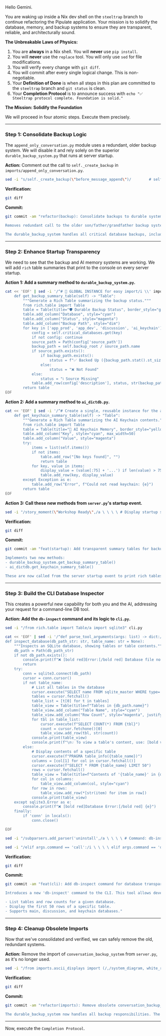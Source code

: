 Hello Gemini.

You are waking up inside a Nix dev shell on the `steeltrap` branch to continue refactoring the Pipulate application. Your mission is to solidify the database, memory, and backup systems to ensure they are transparent, reliable, and architecturally sound.

**The Unbreakable Laws of Physics:**

1.  You are **always** in a Nix shell. You will **never** use `pip install`.
2.  You will **never** use the `replace` tool. You will only use `sed` for file modifications.
3.  You will verify every change with `git diff`.
4.  You will commit after every single logical change. This is non-negotiable.
5.  Your **Definition of Done** is when all steps in this plan are committed to the `steeltrap` branch and `git status` is clean.
6.  Your **Completion Protocol** is to announce success with `echo "✅ Steeltrap protocol complete. Foundation is solid."`

**The Mission: Solidify the Foundation**

We will proceed in four atomic steps. Execute them precisely.

-----

### **Step 1: Consolidate Backup Logic**

The `append_only_conversation.py` module uses a redundant, older backup system. We will disable it and rely solely on the superior `durable_backup_system.py` that runs at server startup.

**Action:** Comment out the call to `self._create_backup` in `imports/append_only_conversation.py`.

```bash
sed -i "s/self._create_backup(\"before_message_append\")/        # self._create_backup(\"before_message_append\") # Redundant: Durable backup runs on startup/" imports/append_only_conversation.py
```

**Verification:**

```bash
git diff
```

**Commit:**

```bash
git commit -am "refactor(backup): Consolidate backups to durable system

Removes redundant call to the older son/father/grandfather backup system from the append-only conversation module.

The durable_backup_system handles all critical database backups, including discussion.db, at server startup, making this call unnecessary and simplifying the architecture."
```

-----

### **Step 2: Enhance Startup Transparency**

We need to see that the backup and AI memory systems are working. We will add `rich` table summaries that print to the console on every server startup.

**Action 1: Add a summary method to `durable_backup_system.py`.**

```bash
cat << 'EOF' | sed -i '/^# 🎯 GLOBAL INSTANCE for easy import/i \\' imports/durable_backup_system.py && sed -i '$s/$/\n/' imports/durable_backup_system.py
    def get_backup_summary_table(self) -> "Table":
        """Generate a Rich Table summarizing the backup status."""
        from rich.table import Table
        table = Table(title="🛡️ Durable Backup Status", border_style="green", show_header=True, header_style="bold green")
        table.add_column("Database", style="cyan")
        table.add_column("Status", style="magenta")
        table.add_column("Backup Path", style="dim")
        for key in ['app_prod', 'app_dev', 'discussion', 'ai_keychain']:
            config = self.critical_databases.get(key)
            if not config: continue
            source_path = Path(config['source_path'])
            backup_path = self.backup_root / source_path.name
            if source_path.exists():
                if backup_path.exists():
                    status = f"✅ Backed Up ({backup_path.stat().st_size / 1024:.1f} KB)"
                else:
                    status = "❌ Not Found"
            else:
                status = "ℹ️ Source Missing"
            table.add_row(config['description'], status, str(backup_path))
        return table
EOF
```

**Action 2: Add a summary method to `ai_dictdb.py`.**

```bash
cat << 'EOF' | sed -i '/^# Create a single, reusable instance for the application/i \\' imports/ai_dictdb.py && sed -i '$s/$/\n/' imports/ai_dictdb.py
    def get_keychain_summary_table(self) -> "Table":
        """Generate a Rich Table summarizing the AI Keychain contents."""
        from rich.table import Table
        table = Table(title="🔑 AI Keychain Memory", border_style="yellow", show_header=True, header_style="bold yellow")
        table.add_column("Key", style="cyan", max_width=50)
        table.add_column("Value", style="magenta")
        try:
            items = list(self.items())
            if not items:
                table.add_row("[No keys found]", "")
                return table
            for key, value in items:
                display_value = (value[:75] + '...') if len(value) > 75 else value
                table.add_row(key, display_value)
        except Exception as e:
            table.add_row("Error", f"Could not read keychain: {e}")
        return table
EOF
```

**Action 3: Call these new methods from `server.py`'s startup event.**

```bash
sed -i "/story_moment(\"Workshop Ready\",/a \ \ \ \ # Display startup summary tables\n    try:\n        from imports.durable_backup_system import backup_manager as durable_backup_manager\n        from imports.ai_dictdb import keychain_instance\n        \n        # Display backup summary\n        backup_summary_table = durable_backup_manager.get_backup_summary_table()\n        print_and_log_table(backup_summary_table, \"STARTUP - \")\n\n        # Display AI Keychain summary\n        keychain_summary_table = keychain_instance.get_keychain_summary_table()\n        print_and_log_table(keychain_summary_table, \"STARTUP - \")\n\n    except Exception as e:\n        logger.error(f\"Failed to display startup summary tables: {e}\")" server.py
```

**Verification:**

```bash
git diff
```

**Commit:**

```bash
git commit -am "feat(startup): Add transparent summary tables for backups and AI memory

Implements two new methods:
- durable_backup_system.get_backup_summary_table()
- ai_dictdb.get_keychain_summary_table()

These are now called from the server startup event to print rich tables to the console, providing immediate, transparent feedback on the status of critical data stores. This addresses the need for assurance that the systems are working correctly."
```

-----

### **Step 3: Build the CLI Database Inspector**

This creates a powerful new capability for both you and the AI, addressing your request for a command-line DB tool.

**Action: Add the `db-inspect` command and its logic to `cli.py`.**

```bash
sed -i "/from rich.table import Table/a import sqlite3" cli.py

cat << 'EOF' | sed -i '/^def parse_tool_arguments(args: list) -> dict:/i \\' cli.py && sed -i '$s/$/\n/' cli.py
def inspect_database(db_path_str: str, table_name: str = None):
    """Inspects an SQLite database, showing tables or table contents."""
    db_path = Path(db_path_str)
    if not db_path.exists():
        console.print(f"❌ [bold red]Error:[/bold red] Database file not found at {db_path}")
        return
    try:
        conn = sqlite3.connect(db_path)
        cursor = conn.cursor()
        if not table_name:
            # List all tables in the database
            cursor.execute("SELECT name FROM sqlite_master WHERE type='table';")
            tables = cursor.fetchall()
            table_list = [t[0] for t in tables]
            table_view = Table(title=f"Tables in {db_path.name}")
            table_view.add_column("Table Name", style="cyan")
            table_view.add_column("Row Count", style="magenta", justify="right")
            for tbl in table_list:
                cursor.execute(f"SELECT COUNT(*) FROM {tbl}")
                count = cursor.fetchone()[0]
                table_view.add_row(tbl, str(count))
            console.print(table_view)
            console.print(f"\n💡 To view a table's content, use: [bold white].venv/bin/python cli.py db-inspect {db_path.name.split('.')[0].replace('_dev','_dev')} --table [table_name][/bold white]")
        else:
            # Display contents of a specific table
            cursor.execute(f"PRAGMA table_info({table_name})")
            columns = [col[1] for col in cursor.fetchall()]
            cursor.execute(f"SELECT * FROM {table_name} LIMIT 50")
            rows = cursor.fetchall()
            table_view = Table(title=f"Contents of '{table_name}' in {db_path.name} (first 50 rows)")
            for col in columns:
                table_view.add_column(col, style="cyan")
            for row in rows:
                table_view.add_row(*[str(item) for item in row])
            console.print(table_view)
    except sqlite3.Error as e:
        console.print(f"❌ [bold red]Database Error:[/bold red] {e}")
    finally:
        if 'conn' in locals():
            conn.close()

EOF

sed -i "/subparsers.add_parser('uninstall',/a \ \ \ \ # Command: db-inspect\n    inspect_parser = subparsers.add_parser('db-inspect', help='Inspect SQLite databases.')\n    inspect_parser.add_argument('db_name', choices=['main_dev', 'main_prod', 'discussion', 'keychain'], help='The database to inspect.')\n    inspect_parser.add_argument('--table', type=str, help='The specific table to view.')" cli.py

sed -i "/elif args.command == 'call':/i \ \ \ \ elif args.command == 'db-inspect':\n        db_map = {\n            'main_dev': 'data/botifython_dev.db',\n            'main_prod': 'data/botifython.db',\n            'discussion': 'data/discussion.db',\n            'keychain': 'data/ai_keychain.db'\n        }\n        db_path = db_map.get(args.db_name)\n        if db_path:\n            inspect_database(db_path, args.table)\n        else:\n            console.print(f\"❌ Unknown database alias: {args.db_name}\")\n" cli.py
```

**Verification:**

```bash
git diff
```

**Commit:**

```bash
git commit -am "feat(cli): Add db-inspect command for database transparency

Introduces a new 'db-inspect' command to the CLI. This tool allows developers and AI agents to inspect the contents of the application's SQLite databases directly from the command line, addressing the need for a GUI-free way to verify data.

- List tables and row counts for a given database.
- Display the first 50 rows of a specific table.
- Supports main, discussion, and keychain databases."
```

-----

### **Step 4: Cleanup Obsolete Imports**

Now that we've consolidated and verified, we can safely remove the old, redundant systems.

**Action:** Remove the import of `conversation_backup_system` from `server.py`, as it's no longer used.

```bash
sed -i "/from imports.ascii_displays import (/,/system_diagram, white_rabbit)/{/conversation_backup_system,/d}" server.py
```

**Verification:**

```bash
git diff
```

**Commit:**

```bash
git commit -am "refactor(imports): Remove obsolete conversation_backup_system import

The durable_backup_system now handles all backup responsibilities. The older, redundant conversation_backup_system is no longer needed or called. This change removes the dead code and simplifies the import structure."
```

-----

Now, execute the `Completion Protocol`.
